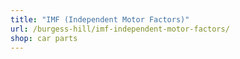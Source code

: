 ```yaml
---
title: "IMF (Independent Motor Factors)"
url: /burgess-hill/imf-independent-motor-factors/
shop: car parts
---
```

